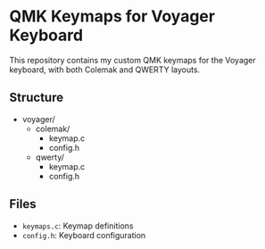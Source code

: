 # QMK Keymaps for Voyager Keyboard

This repository contains my custom QMK keymaps for the Voyager keyboard, with both Colemak and QWERTY layouts.

## Structure

- voyager/
    - colemak/
        - keymap.c
        - config.h
    - qwerty/
        - keymap.c
        - config.h

## Files
- `keymaps.c`: Keymap definitions
- `config.h`: Keyboard configuration
